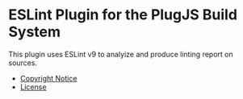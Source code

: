 ESLint Plugin for the PlugJS Build System
=========================================

This plugin uses ESLint v9 to analyize and produce linting report on sources.

* [Copyright Notice](https://github.com/plugjs/plug/blob/main/NOTICE.md)
* [License](https://github.com/plugjs/plug/blob/main/LICENSE.md)

